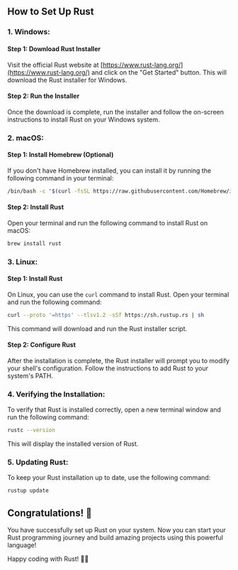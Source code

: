 ## How to Set Up Rust

### 1. Windows:

#### Step 1: Download Rust Installer

Visit the official Rust website at [https://www.rust-lang.org/](https://www.rust-lang.org/) and click on the "Get Started" button. This will download the Rust installer for Windows.

#### Step 2: Run the Installer

Once the download is complete, run the installer and follow the on-screen instructions to install Rust on your Windows system.

### 2. macOS:

#### Step 1: Install Homebrew (Optional)

If you don't have Homebrew installed, you can install it by running the following command in your terminal:

```bash
/bin/bash -c "$(curl -fsSL https://raw.githubusercontent.com/Homebrew/install/HEAD/install.sh)"
```

#### Step 2: Install Rust

Open your terminal and run the following command to install Rust on macOS:

```bash
brew install rust
```

### 3. Linux:

#### Step 1: Install Rust

On Linux, you can use the `curl` command to install Rust. Open your terminal and run the following command:

```bash
curl --proto '=https' --tlsv1.2 -sSf https://sh.rustup.rs | sh
```

This command will download and run the Rust installer script.

#### Step 2: Configure Rust

After the installation is complete, the Rust installer will prompt you to modify your shell's configuration. Follow the instructions to add Rust to your system's PATH.

### 4. Verifying the Installation:

To verify that Rust is installed correctly, open a new terminal window and run the following command:

```bash
rustc --version
```

This will display the installed version of Rust.

### 5. Updating Rust:

To keep your Rust installation up to date, use the following command:

```bash
rustup update
```

## Congratulations! 🎉

You have successfully set up Rust on your system. Now you can start your Rust programming journey and build amazing projects using this powerful language!

Happy coding with Rust! 🦀🚀
